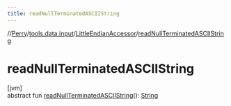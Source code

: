 ```yaml
---
title: readNullTerminatedASCIIString
---
```

//[Perry](../../../index.html)/[tools.data.input](../index.html)/[LittleEndianAccessor](index.html)/[readNullTerminatedASCIIString](read-null-terminated-a-s-c-i-i-string.html)



# readNullTerminatedASCIIString



[jvm]\
abstract fun [readNullTerminatedASCIIString](read-null-terminated-a-s-c-i-i-string.html)(): [String](https://kotlinlang.org/api/latest/jvm/stdlib/kotlin/-string/index.html)




